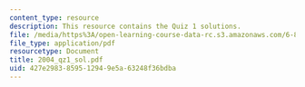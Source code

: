 ```yaml
---
content_type: resource
description: This resource contains the Quiz 1 solutions.
file: /media/https%3A/open-learning-course-data-rc.s3.amazonaws.com/6-801-machine-vision-fall-2004/427e2983859512949e5a63248f36bdba_2004_qz1_sol.pdf
file_type: application/pdf
resourcetype: Document
title: 2004_qz1_sol.pdf
uid: 427e2983-8595-1294-9e5a-63248f36bdba
---
```


